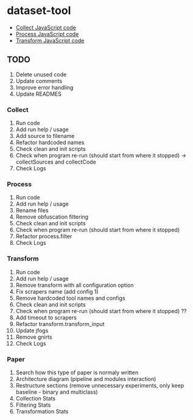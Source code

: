 # dataset-tool

* [Collect JavaScript code](./collect/README.md)
* [Process JavaScript code](./process/README.md)
* [Transform JavaScript code](./transform/README.md)

## TODO

1. Delete unused code
2. Update comments
3. Improve error handling
4. Update READMES


### Collect

1. Run code
2. Add run help / usage 
3. Add source to filename
4. Refactor hardcoded names
5. Check clean and init scripts
6. Check when program re-run (should start from where it stopped) -> collectSources and collectCode
7. Check Logs

### Process

1. Run code
2. Add run help / usage 
3. Rename files
4. Remove obfuscation filtering
5. Check clean and init scripts
6. Check when program re-run (should start from where it stopped)
7. Refactor process.filter
8. Check Logs

### Transform

1. Run code
2. Add run help / usage 
3. Remove transform with all configuration option
4. Fix scrapers name (add config 1)
5. Remove hardcoded tool names and configs
6. Check clean and init scripts
6. Check when program re-run (should start from where it stopped) ??
7. Add timeout to scrapers
8. Refactor transform.transform_input
9. Update jfogs
10. Remove gnirts
11. Check Logs

### Paper

1. Search how this type of paper is normaly written
2. Architecture diagram (pipeline and modules interaction)
3. Restructure sections (remove unnecessary experiments, only keep baseline - binary and multiclass)
4. Collection Stats
5. Filtering Stats
6. Transformation Stats

